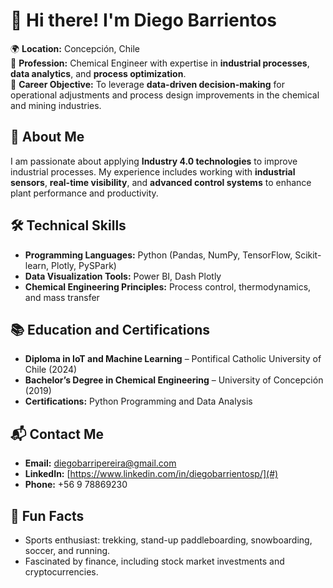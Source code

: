 # 👋 Hi there! I'm Diego Barrientos  

🌍 **Location:** Concepción, Chile  
💼 **Profession:** Chemical Engineer with expertise in **industrial processes**, **data analytics**, and **process optimization**.  
🎯 **Career Objective:** To leverage **data-driven decision-making** for operational adjustments and process design improvements in the chemical and mining industries.  

## 🚀 About Me  
I am passionate about applying **Industry 4.0 technologies** to improve industrial processes. My experience includes working with **industrial sensors**, **real-time visibility**, and **advanced control systems** to enhance plant performance and productivity.  

## 🛠️ Technical Skills  
- **Programming Languages:** Python (Pandas, NumPy, TensorFlow, Scikit-learn, Plotly, PySPark)  
- **Data Visualization Tools:** Power BI, Dash Plotly  
- **Chemical Engineering Principles:** Process control, thermodynamics, and mass transfer  

## 📚 Education and Certifications  
- **Diploma in IoT and Machine Learning** – Pontifical Catholic University of Chile (2024)  
- **Bachelor’s Degree in Chemical Engineering** – University of Concepción (2019)  
- **Certifications:** Python Programming and Data Analysis  

## 📬 Contact Me  
- **Email:** diegobarripereira@gmail.com  
- **LinkedIn:** [https://www.linkedin.com/in/diegobarrientosp/](#)  
- **Phone:** +56 9 78869230  

## 🎉 Fun Facts  
- Sports enthusiast: trekking, stand-up paddleboarding, snowboarding, soccer, and running.  
- Fascinated by finance, including stock market investments and cryptocurrencies.  

